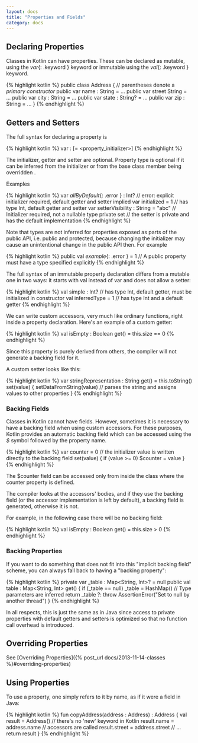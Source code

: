 ```yaml
---
layout: docs
title: "Properties and Fields"
category: docs
---
```


## Declaring Properties

Classes in Kotlin can have properties. These can be declared as mutable, using the *var*{: .keyword } keyword or immutable using the *val*{: .keyword } keyword.

{% highlight kotlin %}
public class Address { // parentheses denote a _primary constructor_
  public var name : String = ...
  public var street String = ...
  public var city : String = ...
  public var state : String? = ...
  public var zip : String = ...
}
{% endhighlight %}

## Getters and Setters

The full syntax for declaring a property is

{% highlight kotlin %}
var <propertyName> : <PropertyType> [= <property_initializer>]
  <getter>
  <setter>
{% endhighlight %}

The initializer, getter and setter are optional. Property type is optional if it can be inferred from the initializer or from the base class member being overridden .

Examples

{% highlight kotlin %}
var *allByDefault*{: .error } : Int? // error: explicit initializer required, default getter and setter implied
var initialized = 1 // has type Int, default getter and setter
var setterVisibility : String = "abc" // Initializer required, not a nullable type
  private set // the setter is private and has the default implementation
{% endhighlight %}

Note that types are not inferred for properties exposed as parts of the public API, i.e. public and protected, because changing the initializer may cause an unintentional change in the public API then. For example

{% highlight kotlin %}
public val *example*{: .error } = 1 // A public property must have a type specified explicitly
{% endhighlight %}

The full syntax of an immutable property declaration differs from a mutable one in two ways: it starts with val instead of var and does not allow a setter:

{% highlight kotlin %}
val simple : Int? // has type Int, default getter, must be initialized in constructor
val inferredType = 1 // has type Int and a default getter
{% endhighlight %}

We can write custom accessors, very much like ordinary functions, right inside a property declaration. Here's an example of a custom getter:

{% highlight kotlin %}
val isEmpty : Boolean
  get() = this.size == 0
{% endhighlight %}

Since this property is purely derived from others, the compiler will not generate a backing field for it.

A custom setter looks like this:

{% highlight kotlin %}
var stringRepresentation : String
  get() = this.toString()
  set(value) {
    setDataFromString(value) // parses the string and assigns values to other properties
  }
{% endhighlight %}

### Backing Fields

Classes in Kotlin cannot have fields. However, sometimes it is necessary to have a backing field when using custom accessors. For these purposes, Kotlin provides
an automatic backing field which can be accessed using the *$* symbol followed by the property name.

{% highlight kotlin %}
var counter = 0 // the initializer value is written directly to the backing field
  set(value) {
    if (value >= 0)
      $counter = value
  }
{% endhighlight %}

The $counter field can be accessed only from inside the class where the counter property is defined.

The compiler looks at the accessors' bodies, and if they use the backing field (or the accessor implementation is left by default), a backing field is generated, otherwise it is not.

For example, in the following case there will be no backing field:

{% highlight kotlin %}
val isEmpty : Boolean
  get() = this.size > 0
{% endhighlight %}


### Backing Properties

If you want to do something that does not fit into this "implicit backing field" scheme, you can always fall back to having a "backing property":

{% highlight kotlin %}
private var _table : Map<String, Int>? = null
public val table : Map<String, Int>
  get() {
    if (_table == null)
      _table = HashMap() // Type parameters are inferred
    return _table ?: throw AssertionError("Set to null by another thread")
  }
{% endhighlight %}

In all respects, this is just the same as in Java since access to private properties with default getters and setters is optimized so that no function call overhead is introduced.

## Overriding Properties

See [Overriding Properties]({% post_url docs/2013-11-14-classes %}#overriding-properties)

## Using Properties

To use a property, one simply refers to it by name, as if it were a field in Java:

{% highlight kotlin %}
fun copyAddress(address : Address) : Address {
  val result = Address() // there's no 'new' keyword in Kotlin
  result.name = address.name // accessors are called
  result.street = address.street
  // ...
  return result
}
{% endhighlight %}
